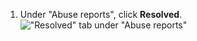 1. Under "Abuse reports", click **Resolved**.
   !["Resolved" tab under "Abuse reports"](/assets/images/help/repository/reported-content-resolved-tab.png)
